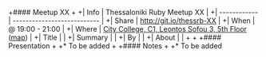 +#### Meetup XX
 +
 +| Info         | Thessaloniki Ruby Meetup XX |
 +| ------------ | --------------------------- |
 +| Share        | http://git.io/thessrb-XX |
 +| When         |  @ 19:00 - 21:00 |
 +| Where        | [City College, C1, Leontos Sofou 3, 5th Floor](http://tinyurl.com/ldpoy8s) ([map](http://goo.gl/maps/Qec7e)) |
 +| Title        |  |
 +| Summary      |  |
 +| By           |  |
 +| About        |  |
 +
 +
 +#### Presentation
 +
 +* To be added
 +
 +#### Notes
 +
 +* To be added